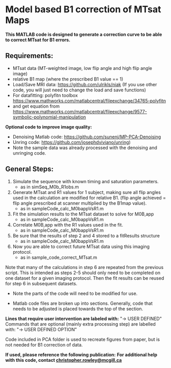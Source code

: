 # Model based B1 correction of MTsat Maps

**This MATLAB code is designed to generate a correction curve to be able to correct MTsat for B1 errors.**
## Requirements:
- MTsat data (MT-weighted image, low flip angle and high flip angle image)
- relative B1 map (where the prescribed B1 value == 1)
- Load/Save MRI data: https://github.com/ulrikls/niak (If you use other code, you will just need to change the load and save functions)
- For datafitting: polyfitn toolbox https://www.mathworks.com/matlabcentral/fileexchange/34765-polyfitn
- and get equation from https://www.mathworks.com/matlabcentral/fileexchange/9577-symbolic-polynomial-manipulation

**Optional code to improve image quality:**
- Denoising Matlab code: https://github.com/sunenj/MP-PCA-Denoising
- Unring code: https://github.com/josephdviviano/unring)
- Note the sample data was already processed with the denoising and unringing code. 

## General Steps:
1. Simulate  the sequence with known timing and saturation parameters. 
    - as in simSeq_M0b_R1obs.m
2. Generate MTsat and R1 values for 1 subject, making sure all flip angles used in the calculation are modified for relative B1. (flip angle achieved = flip angle prescribed at scanner multiplied by the B1map value). 
    - as in sampleCode_calc_M0bappVsR1.m
3. Fit the simulation results to the MTsat dataset to solve for M0B,app
    - as in sampleCode_calc_M0bappVsR1.m
4. Correlate M0B,app with the R1 values used in the fit. 
    - as in sampleCode_calc_M0bappVsR1.m
5. Be sure that the results of step 2 and 4 stored to a fitResults structure
    - as in sampleCode_calc_M0bappVsR1.m
6. Now you are able to correct future MTsat data using this imaging protocol.
    - as in sample_code_correct_MTsat.m

Note that many of the calculations in step 6 are repeated from the previous script. 
This is intended as steps 2-5 should only need to be completed on one dataset
for a given imaging protocol. Then the fit results can be reused for step 6
in subsequent datasets. 

* Note the parts of the code will need to be modified for use.
- Matlab code files are broken up into sections. Generally, code that needs 
to be adjusted is placed towards the top of the section. 
 
**Lines that require user intervention are labeled with:**
"-> USER DEFINED"
Commands that are optional (mainly extra processing step) are labelled with:
"-> USER DEFINED OPTION"

Code included in PCA folder is used to recreate figures from paper, but is not needed for B1 correction of data. 

**If used, please reference the following publication:**
**For additional help with this code, contact christopher.rowley@mcgill.ca**
